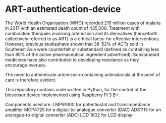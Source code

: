 # ART-authentication-device

The World Health Organisation (WHO) recorded 219 million cases of malaria in 2017 with an estimated death count of 435,000. Treatment with combination therapies involving artemisinin and its derivatives (henceforth collectively referred to as ART) is a critical factor for effective interventions.
However, previous studieshave shown that 38–52% of ACTs sold in Southeast Asia were counterfeit or substandard (defined as containing less than 85% of the active pharmaceutical ingredient advertised). Substandard medicines have also contributed to developing resistance as they encourage overuse.

The need to authenticate artemisinin-containing antimalarials at the point of care is therefore evident.

This repository contains code written in Python, for the control of the biosensor device implemented using Raspberry Pi 3 B+.

Components used are:
LMP91000 for potentiostat and transimpedance amplifier
MCP4725 for a digital-to-analogue converter (DAC)
ADS1115 for an analogue-to-digital converter (ADC)
LCD 1602 for LCD display

